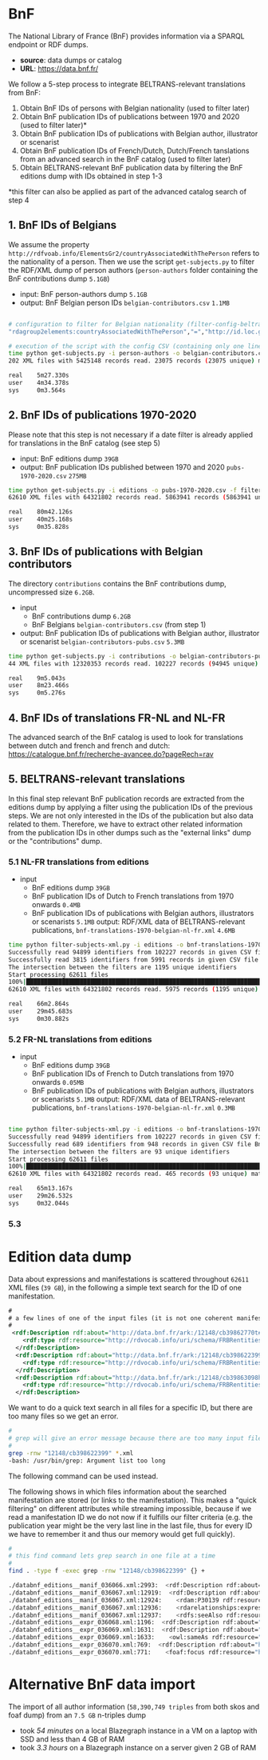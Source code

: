# BnF

The National Library of France (BnF) provides information via a SPARQL endpoint or RDF dumps.

* **source**: data dumps or catalog
* **URL**: https://data.bnf.fr/

We follow a 5-step process to integrate BELTRANS-relevant translations from BnF:

1. Obtain BnF IDs of persons with Belgian nationality (used to filter later)
2. Obtain BnF publication IDs of publications between 1970 and 2020 (used to filter later)\*
3. Obtain BnF publication IDs of publications with Belgian author, illustrator or scenarist
4. Obtain BnF publication IDs of French/Dutch, Dutch/French tanslations from an advanced search in the BnF catalog (used to filter later)
5. Obtain BELTRANS-relevant BnF publication data by filtering the BnF editions dump with IDs obtained in step 1-3

\*this filter can also be applied as part of the advanced catalog search of step 4

## 1. BnF IDs of Belgians

We assume the property `http://rdfvoab.info/ElementsGr2/countryAssociatedWithThePerson` refers to the nationality of a person.
Then we use the script `get-subjects.py` to filter the RDF/XML dump of person authors (`person-authors` folder containing the BnF contributions dump `5.1GB`)

* input: BnF person-authors dump `5.1GB`
* output: BnF Belgian person IDs `belgian-contributors.csv` `1.1MB`

```bash

# configuration to filter for Belgian nationality (filter-config-beltrans-contributor-nationality.csv)
"rdagroup2elements:countryAssociatedWithThePerson","=","http://id.loc.gov/vocabulary/countries/be"

# execution of the script with the config CSV (containing only one line see above)
time python get-subjects.py -i person-authors -o belgian-contributors.csv -f filter-config-beltrans-contributor-nationality.csv
202 XML files with 5425148 records read. 23075 records (23075 unique) matched filter criteria.

real    5m27.330s
user    4m34.378s
sys     0m3.564s
```

## 2. BnF IDs of publications 1970-2020

Please note that this step is not necessary if a date filter is already applied for translations in the BnF catalog (see step 5)

* input: BnF editions dump `39GB`
* output: BnF publication IDs published between 1970 and 2020 `pubs-1970-2020.csv` `275MB`

```bash
time python get-subjects.py -i editions -o pubs-1970-2020.csv -f filter-config-beltrans-time.csv
62610 XML files with 64321802 records read. 5863941 records (5863941 unique) matched filter criteria.

real    80m42.126s
user    40m25.168s
sys     0m35.828s
```

## 3. BnF IDs of publications with Belgian contributors

The directory `contributions` contains the BnF contributions dump, uncompressed size `6.2GB`.

* input
  * BnF contributions dump `6.2GB`
  * BnF Belgians `belgian-contributors.csv` (from step 1)
* output: BnF publication IDs of publications with Belgian author, illustrator or scenarist `belgian-contributors-pubs.csv` `5.3MB`

```bash
time python get-subjects.py -i contributions -o belgian-contributors-pubs.csv -p marcrel:aut -p marcrel:ill -p marcrel:sce -l belgian-contributors.csv
44 XML files with 12320353 records read. 102227 records (94945 unique) matched filter criteria.

real    9m5.043s
user    8m23.466s
sys     0m5.276s
```

## 4. BnF IDs of translations FR-NL and NL-FR

The advanced search of the BnF catalog is used to look for translations between dutch and french and french and dutch: https://catalogue.bnf.fr/recherche-avancee.do?pageRech=rav

## 5. BELTRANS-relevant translations

In this final step relevant BnF publication records are extracted from the editions dump by applying a filter using the publication IDs of the previous steps.
We are not only interested in the IDs of the publication but also data related to them.
Therefore, we have to extract other related information from the publication IDs in other dumps such as the "external links" dump or the "contributions" dump.

### 5.1 NL-FR translations from editions

* input
  * BnF editions dump `39GB`
  * BnF publication IDs of Dutch to French translations from 1970 onwards `0.4MB`
  * BnF publication IDs of publications with Belgian authors, illustrators or scenarists `5.1MB`
output: RDF/XML data of BELTRANS-relevant publications, `bnf-translations-1970-belgian-nl-fr.xml` `4.6MB`

```bash
time python filter-subjects-xml.py -i editions -o bnf-translations-1970-belgian-nl-fr.xml -f belgian-contributors-pubs.csv -f BnF_NL-FR_vanaf1970_3815notices_export-public-fullids.csv
Successfully read 94899 identifiers from 102227 records in given CSV file belgian-contributors-pubs.csv
Successfully read 3815 identifiers from 5991 records in given CSV file BnF_NL-FR_vanaf1970_3815notices_export-public-fullids.csv
The intersection between the filters are 1195 unique identifiers
Start processing 62611 files
100%|██████████████████████████████████████████████████████████████████████████████████████████████████████████████████████████████████████████████████████████████| 62611/62611 [1:06:02<00:00, 15.80it/s]
62610 XML files with 64321802 records read. 5975 records (1195 unique) matched filter criteria.

real    66m2.864s
user    29m45.683s
sys     0m30.882s
```

### 5.2 FR-NL translations from editions

* input
  * BnF editions dump `39GB`
  * BnF publication IDs of French to Dutch translations from 1970 onwards `0.05MB`
  * BnF publication IDs of publications with Belgian authors, illustrators or scenarists `5.1MB`
output: RDF/XML data of BELTRANS-relevant publications, `bnf-translations-1970-belgian-nl-fr.xml` `0.3MB`

```bash

time python filter-subjects-xml.py -i editions -o bnf-translations-1970-belgian-fr-nl.xml -f belgian-contributors-pubs.csv -f BnF_FR-NL_vanaf1970_689notices_export-public-fullids.csv
Successfully read 94899 identifiers from 102227 records in given CSV file belgian-contributors-pubs.csv
Successfully read 689 identifiers from 948 records in given CSV file BnF_FR-NL_vanaf1970_689notices_export-public-fullids.csv
The intersection between the filters are 93 unique identifiers
Start processing 62611 files
100%|████████████████████████████████████████████████████████████████████████████████████████████████████████████████████████████████████████████████| 62611/62611 [1:05:12<00:00, 16.00it/s]
62610 XML files with 64321802 records read. 465 records (93 unique) matched filter criteria.

real    65m13.167s
user    29m26.532s
sys     0m32.044s


```

### 5.3 


# Edition data dump


Data about expressions and manifestations is scattered throughout `62611` XML files (`39 GB`), in the following a simple text search for the ID of one manifestation.

```xml
#
# a few lines of one of the input files (it is not one coherent manifestation record but just a few definition triples)
#
 <rdf:Description rdf:about="http://data.bnf.fr/ark:/12148/cb39862770t#about">
    <rdf:type rdf:resource="http://rdvocab.info/uri/schema/FRBRentitiesRDA/Manifestation"/>
  </rdf:Description>
  <rdf:Description rdf:about="http://data.bnf.fr/ark:/12148/cb398622399#about">
    <rdf:type rdf:resource="http://rdvocab.info/uri/schema/FRBRentitiesRDA/Manifestation"/>
  </rdf:Description>
  <rdf:Description rdf:about="http://data.bnf.fr/ark:/12148/cb39863098h#about">
    <rdf:type rdf:resource="http://rdvocab.info/uri/schema/FRBRentitiesRDA/Manifestation"/>
  </rdf:Description>
```

We want to do a quick text search in all files for a specific ID, but there are too many files so we get an error.

```bash
#
# grep will give an error message because there are too many input files
#
grep -rnw "12148/cb398622399" *.xml
-bash: /usr/bin/grep: Argument list too long
```

The following command can be used instead.

The following shows in which files information about the searched manifestation are stored (or links to the manifestation).
This makes a "quick filtering" on different attributes while streaming impossible, because if we read a manifestation ID we do not now if it fulfills our filter criteria (e.g. the publication year might be the very last line in the last file, thus for every ID we have to remember it and thus our memory would get full quickly).

```bash
#
# this find command lets grep search in one file at a time
#
find . -type f -exec grep -rnw "12148/cb398622399" {} +

./databnf_editions__manif_036066.xml:2993:  <rdf:Description rdf:about="http://data.bnf.fr/ark:/12148/cb398622399#about">
./databnf_editions__manif_036067.xml:12919:  <rdf:Description rdf:about="http://data.bnf.fr/ark:/12148/cb398622399#about">
./databnf_editions__manif_036067.xml:12924:    <rdam:P30139 rdf:resource="http://data.bnf.fr/ark:/12148/cb398622399#Expression"/>
./databnf_editions__manif_036067.xml:12936:    <rdarelationships:expressionManifested rdf:resource="http://data.bnf.fr/ark:/12148/cb398622399#Expression"/>
./databnf_editions__manif_036067.xml:12937:    <rdfs:seeAlso rdf:resource="https://catalogue.bnf.fr/ark:/12148/cb398622399"/>
./databnf_editions__expr_036068.xml:1196:  <rdf:Description rdf:about="http://data.bnf.fr/ark:/12148/cb398622399#Expression">
./databnf_editions__expr_036069.xml:1631:  <rdf:Description rdf:about="http://data.bnf.fr/ark:/12148/cb398622399#Expression">
./databnf_editions__expr_036069.xml:1633:    <owl:sameAs rdf:resource="http://data.bnf.fr/ark:/12148/cb398622399#frbr:Expression"/>
./databnf_editions__expr_036070.xml:769:  <rdf:Description rdf:about="http://data.bnf.fr/ark:/12148/cb398622399">
./databnf_editions__expr_036070.xml:771:    <foaf:focus rdf:resource="http://data.bnf.fr/ark:/12148/cb398622399#about"/>
```


# Alternative BnF data import

The import of all author information (`58,390,749 triples` from both skos and foaf dump)
from an `7.5 GB` n-triples dump
* took *54 minutes* on a local Blazegraph instance in a VM on a laptop with SSD and less than 4 GB of RAM
* took *3.3 hours* on a Blazegraph instance on a server given 2 GB of RAM


